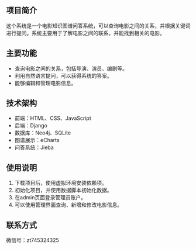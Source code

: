 ## 项目简介

这个系统是一个电影知识图谱问答系统，可以查询电影之间的关系，并根据关键词进行提问。系统主要用于了解电影之间的联系，并能找到相关的电影。

## 主要功能

- 查询电影之间的关系，包括导演、演员、编剧等。 
- 利用自然语言提问，可以获得系统的答案。
- 能够编辑和管理电影信息。


## 技术架构

- 前端：HTML、CSS、JavaScript
- 后端：Django
- 数据库：Neo4j、SQLite
- 图谱展示：eCharts
- 问答系统：Jieba


## 使用说明

1. 下载项目后，使用虚拟环境安装依赖项。
2. 初始化项目，并使用数据脚本初始化数据。
3. 在admin页面登录管理员账户。
4. 可以使用管理界面查询、新增和修改电影信息。


## 联系方式

微信号：zt745324325
